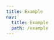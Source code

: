 ```yaml
---
title: Example
nav:
  title: Example
  path: /example
---
```


<code src="./demo/simple.tsx"></code>

<code src="./demo/focus.tsx"></code>
